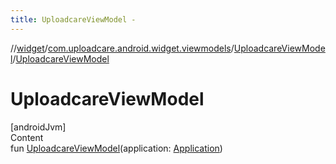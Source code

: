```yaml
---
title: UploadcareViewModel -
---
```

//[widget](../../index.md)/[com.uploadcare.android.widget.viewmodels](../index.md)/[UploadcareViewModel](index.md)/[UploadcareViewModel](-uploadcare-view-model.md)



# UploadcareViewModel  
[androidJvm]  
Content  
fun [UploadcareViewModel](-uploadcare-view-model.md)(application: [Application](https://developer.android.com/reference/kotlin/android/app/Application.html))  




